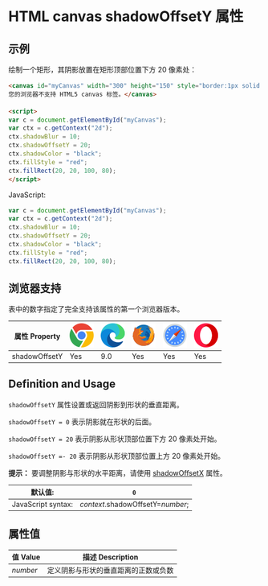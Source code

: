 HTML canvas shadowOffsetY 属性
===

## 示例

绘制一个矩形，其阴影放置在矩形顶部位置下方 20 像素处：

```html idoc:preview:iframe
<canvas id="myCanvas" width="300" height="150" style="border:1px solid #d3d3d3;">
您的浏览器不支持 HTML5 canvas 标签。</canvas>

<script>
var c = document.getElementById("myCanvas");
var ctx = c.getContext("2d");
ctx.shadowBlur = 10;
ctx.shadowOffsetY = 20;
ctx.shadowColor = "black";
ctx.fillStyle = "red";
ctx.fillRect(20, 20, 100, 80);
</script>
```

JavaScript:

```js
var c = document.getElementById("myCanvas");
var ctx = c.getContext("2d");
ctx.shadowBlur = 10;
ctx.shadowOffsetY = 20;
ctx.shadowColor = "black";
ctx.fillStyle = "red";
ctx.fillRect(20, 20, 100, 80);
```

## 浏览器支持

表中的数字指定了完全支持该属性的第一个浏览器版本。

| 属性 Property  | ![chrome][1] | ![edge][2] | ![firefox][3] | ![safari][4] | ![opera][5] |
| ----------- | --- | --- | --- | --- | --- |
| shadowOffsetY | Yes | 9.0 | Yes | Yes | Yes |
<!--rehype:style=width: 100%; display: inline-table;-->

## Definition and Usage

`shadowOffsetY` 属性设置或返回阴影到形状的垂直距离。

`shadowOffsetY = 0` 表示阴影就在形状的后面。

`shadowOffsetY = 20` 表示阴影从形状顶部位置下方 20 像素处开始。

`shadowOffsetY =- 20` 表示阴影从形状顶部位置上方 20 像素处开始。

**提示：** 要调整阴影与形状的水平距离，请使用 [shadowOffsetX](canvas_shadowoffsetx.md) 属性。

| 默认值: | `0` |
| ------- | ------- |
| JavaScript syntax: | *context*.shadowOffsetY=*number*; |
<!--rehype:style=width: 100%; display: inline-table;-->

## 属性值

| 值 Value | 描述 Description |
| ----- | ----- |
| *number* | 定义阴影与形状的垂直距离的正数或负数 | 
<!--rehype:style=width: 100%; display: inline-table;-->

[1]: ../assets/chrome.svg
[2]: ../assets/edge.svg
[3]: ../assets/firefox.svg
[4]: ../assets/safari.svg
[5]: ../assets/opera.svg